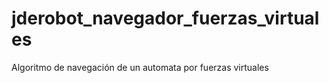# jderobot_navegador_fuerzas_virtuales
Algoritmo de navegación de un automata por fuerzas virtuales
